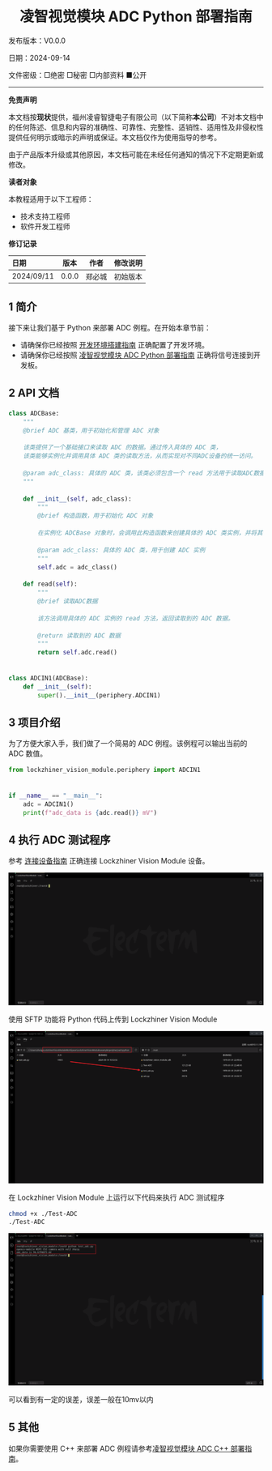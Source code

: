 <h1 align="center">凌智视觉模块 ADC Python 部署指南</h1>

发布版本：V0.0.0

日期：2024-09-14

文件密级：□绝密 □秘密 □内部资料 ■公开  

---

**免责声明**  

本文档按**现状**提供，福州凌睿智捷电子有限公司（以下简称**本公司**）不对本文档中的任何陈述、信息和内容的准确性、可靠性、完整性、适销性、适用性及非侵权性提供任何明示或暗示的声明或保证。本文档仅作为使用指导的参考。  

由于产品版本升级或其他原因，本文档可能在未经任何通知的情况下不定期更新或修改。  

**读者对象**  

本教程适用于以下工程师：  

- 技术支持工程师  
- 软件开发工程师  

**修订记录**  

| **日期**   | **版本** | **作者** | **修改说明** |
| :--------- | -------- | -------- | ------------ |
| 2024/09/11 | 0.0.0    | 郑必城     | 初始版本     |

## 1 简介

接下来让我们基于 Python 来部署 ADC 例程。在开始本章节前：

- 请确保你已经按照 [开发环境搭建指南](../../../../docs/introductory_tutorial/python_development_environment.md) 正确配置了开发环境。
- 请确保你已经按照 [凌智视觉模块 ADC Python 部署指南](../README.md) 正确将信号连接到开发板。

## 2 API 文档

```python
class ADCBase:
    """
    @brief ADC 基类，用于初始化和管理 ADC 对象

    该类提供了一个基础接口来读取 ADC 的数据。通过传入具体的 ADC 类，
    该类能够实例化并调用具体 ADC 类的读取方法，从而实现对不同ADC设备的统一访问。

    @param adc_class: 具体的 ADC 类，该类必须包含一个 read 方法用于读取ADC数据
    """

    def __init__(self, adc_class):
        """
        @brief 构造函数，用于初始化 ADC 对象

        在实例化 ADCBase 对象时，会调用此构造函数来创建具体的 ADC 类实例，并将其保存在成员变量 self.adc 中。

        @param adc_class: 具体的 ADC 类，用于创建 ADC 实例
        """
        self.adc = adc_class()

    def read(self):
        """
        @brief 读取ADC数据

        该方法调用具体的 ADC 实例的 read 方法，返回读取到的 ADC 数据。

        @return 读取到的 ADC 数据
        """
        return self.adc.read()


class ADCIN1(ADCBase):
    def __init__(self):
        super().__init__(periphery.ADCIN1)
```

## 3 项目介绍

为了方便大家入手，我们做了一个简易的 ADC 例程。该例程可以输出当前的 ADC 数值。

```python
from lockzhiner_vision_module.periphery import ADCIN1


if __name__ == "__main__":
    adc = ADCIN1()
    print(f"adc_data is {adc.read()} mV")
```

## 4 执行 ADC 测试程序

参考 [连接设备指南](../../../../docs/introductory_tutorial/connect_device_using_ssh.md) 正确连接 Lockzhiner Vision Module 设备。

![](../../../../docs/introductory_tutorial/images/connect_device_using_ssh/ssh_success.png)

使用 SFTP 功能将 Python 代码上传到 Lockzhiner Vision Module

![](images/sftp.png)

在 Lockzhiner Vision Module 上运行以下代码来执行 ADC 测试程序

```bash
chmod +x ./Test-ADC
./Test-ADC
```

![](images/result.png)

可以看到有一定的误差，误差一般在10mv以内

## 5 其他

如果你需要使用 C++ 来部署 ADC 例程请参考[凌智视觉模块 ADC C++ 部署指南](../cpp/README.md)。